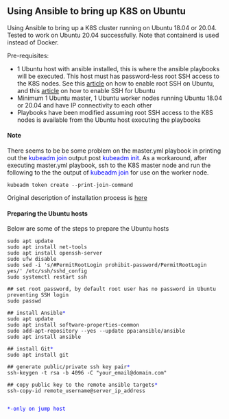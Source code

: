 ## Using Ansible to bring up K8S on Ubuntu
Using Ansible to bring up a K8S cluster running on Ubuntu 18.04 or 20.04. Tested to work on Ubuntu 20.04 successfully. Note that containerd is used instead of Docker. 

Pre-requisites:
- 1 Ubuntu host with ansible installed, this is where the ansible playbooks will be executed. This host must has password-less root SSH access to the K8S nodes. See this [article](https://linuxconfig.org/allow-ssh-root-login-on-ubuntu-20-04-focal-fossa-linux) on how to enable root SSH on Ubuntu, and this [article](https://linuxize.com/post/how-to-enable-ssh-on-ubuntu-20-04/) on how to enable SSH for Ubuntu
- Minimum 1 Ubuntu master, 1 Ubuntu worker nodes running Ubuntu 18.04 or 20.04 and have IP connectivity to each other
- Playbooks have been modified assuming root SSH access to the K8S nodes is available from the Ubuntu host executing the playbooks

#### Note
There seems to be be some problem on the master.yml playbook in printing out the <span style="color:blue">kubeadm join</span> output post <span style="color:blue">kubeadm init</span>. As a workaround, after executing master.yml playbook, ssh to the K8S master node and run the following to the the output of <span style="color:blue">kubeadm join</span> for use on the worker node.

<pre><code>kubeadm token create --print-join-command</code></pre>

Original description of installation process is [here](https://buildvirtual.net/deploy-a-kubernetes-cluster-using-ansible/)

#### Preparing the Ubuntu hosts
Below are some of the steps to prepare the Ubuntu hosts

<pre><code>sudo apt update
sudo apt install net-tools
sudo apt install openssh-server
sudo ufw disable
sudo sed -i 's/#PermitRootLogin prohibit-password/PermitRootLogin yes/' /etc/ssh/sshd_config
sudo systemctl restart ssh

## set root password, by default root user has no password in Ubuntu preventing SSH login
sudo passwd

## install Ansible<span style="color:blue">*</span>
sudo apt update
sudo apt install software-properties-common
sudo add-apt-repository --yes --update ppa:ansible/ansible
sudo apt install ansible

## install Git<span style="color:blue">*</span>
sudo apt install git

## generate public/private ssh key pair<span style="color:blue">*</span>
ssh-keygen -t rsa -b 4096 -C "your_email@domain.com"

## copy public key to the remote ansible targets<span style="color:blue">*</span>
ssh-copy-id remote_username@server_ip_address


<span style="color:blue">*-only on jump host</span>
</code></pre>
